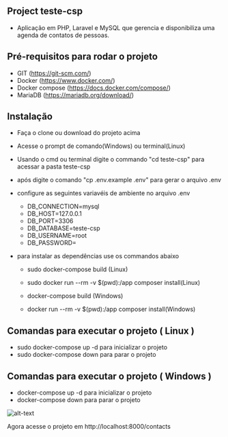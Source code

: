 ## Project teste-csp
- Aplicação em PHP, Laravel e MySQL que gerencia e disponibiliza uma agenda de contatos de pessoas.

## Pré-requisitos para rodar o projeto
- GIT (https://git-scm.com/)
- Docker (https://www.docker.com/)
- Docker compose (https://docs.docker.com/compose/)
- MariaDB (https://mariadb.org/download/)
## Instalação
- Faça o clone ou download do projeto acima
- Acesse o prompt de comando(Windows) ou terminal(Linux)
- Usando o cmd ou terminal digite o commando "cd teste-csp" para acessar a pasta teste-csp
- após digite o comando "cp .env.example .env" para gerar o arquivo .env
- configure as seguintes variavéis de ambiente no arquivo .env 

    * DB_CONNECTION=mysql
    * DB_HOST=127.0.0.1
    * DB_PORT=3306
    * DB_DATABASE=teste-csp 
    * DB_USERNAME=root
    * DB_PASSWORD=

- para instalar as dependências use os commandos abaixo
    * sudo docker-compose build (Linux)
    * sudo docker run --rm -v $(pwd):/app composer install(Linux)
    
    * docker-compose build  (Windows)
    * docker run --rm -v $(pwd):/app composer install(Windows)

## Comandas para executar o projeto ( Linux )
- sudo docker-compose up -d para inicializar o projeto
- sudo docker-compose down para parar o projeto

## Comandas para executar o projeto ( Windows )
-  docker-compose up -d para inicializar o projeto
-  docker-compose down para parar o projeto

![alt-text](https://media.giphy.com/media/d5KuLHHTSaRnG/giphy.gif)

 Agora acesse o projeto em http://localhost:8000/contacts

